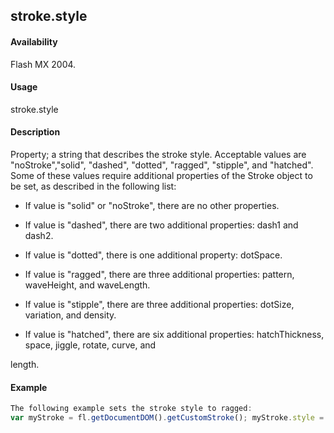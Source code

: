 ## stroke.style

#### Availability

Flash MX 2004.

#### Usage

stroke.style

#### Description

Property; a string that describes the stroke style. Acceptable values are "noStroke","solid", "dashed", "dotted", "ragged", "stipple", and "hatched". Some of these values require additional properties of the Stroke object to be set, as described in the following list:

-   If value is "solid" or "noStroke", there are no other properties.

-   If value is "dashed", there are two additional properties: dash1 and dash2.

-   If value is "dotted", there is one additional property: dotSpace.

-   If value is "ragged", there are three additional properties: pattern, waveHeight, and waveLength.

-   If value is "stipple", there are three additional properties: dotSize, variation, and density.

-   If value is "hatched", there are six additional properties: hatchThickness, space, jiggle, rotate, curve, and

length.

#### Example

```javascript
The following example sets the stroke style to ragged:
var myStroke = fl.getDocumentDOM().getCustomStroke(); myStroke.style = "ragged"; fl.getDocumentDOM().setCustomStroke(myStroke);

```